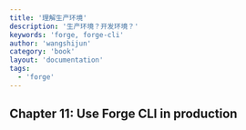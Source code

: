 ```yaml
---
title: '理解生产环境'
description: '生产环境？开发环境？'
keywords: 'forge, forge-cli'
author: 'wangshijun'
category: 'book'
layout: 'documentation'
tags:
  - 'forge'
---
```


## Chapter 11: Use Forge CLI in production
